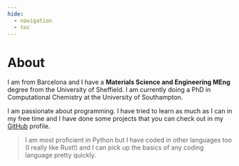 ```yaml
---
hide:
  - navigation
  - toc
---
```


# About

I am from Barcelona and I have a **Materials Science and Engineering MEng** degree from the University of Sheffield. I am currently doing a PhD in Computational Chemistry at the University of Southampton.

I am passionate about programming. I have tried to learn as much as I can in my free time and I have done some projects that you can check out in my [GitHub](https://github.com/Parzival1918) profile.

>    I am most proficient in Python but I have coded in other languages too (I really like Rust!) and I can pick up the basics of any coding language pretty quickly.
